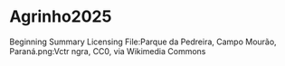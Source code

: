 # Agrinho2025

Beginning
Summary
Licensing
File:Parque da Pedreira, Campo Mourão, Paraná.png:Vctr ngra, CC0, via Wikimedia Commons